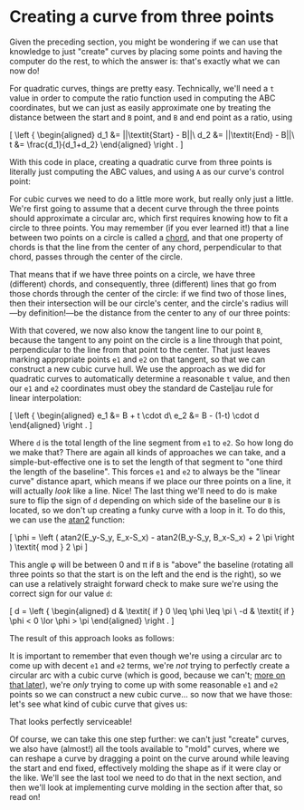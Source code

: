 # Creating a curve from three points

Given the preceding section, you might be wondering if we can use that knowledge to just "create" curves by placing some points and having the computer do the rest, to which the answer is: that's exactly what we can now do!

For quadratic curves, things are pretty easy. Technically, we'll need a `t` value in order to compute the ratio function used in computing the ABC coordinates, but we can just as easily approximate one by treating the distance between the start and `B` point, and `B` and end point as a ratio, using

\[
  \left \{ \begin{aligned}
    d_1 &= ||\textit{Start} - B||\\
    d_2 &= ||\textit{End} - B||\\
    t &= \frac{d_1}{d_1+d_2}
  \end{aligned} \right .
\]

With this code in place, creating a quadratic curve from three points is literally just computing the ABC values, and using `A` as our curve's control point:

<graphics-element title="Fitting a quadratic Bézier curve" src="./quadratic.js"></graphics-element>

For cubic curves we need to do a little more work, but really only just a little. We're first going to assume that a decent curve through the three points should approximate a circular arc, which first requires knowing how to fit a circle to three points. You may remember (if you ever learned it!) that a line between two points on a circle is called a [chord](https://en.wikipedia.org/wiki/Chord_%28geometry%29), and that one property of chords is that the line from the center of any chord, perpendicular to that chord, passes through the center of the circle.

That means that if we have three points on a circle, we have three (different) chords, and consequently, three (different) lines that go from those chords through the center of the circle: if we find two of those lines, then their intersection will be our circle's center, and the circle's radius will—by definition!—be the distance from the center to any of our three points:

<graphics-element title="Finding a circle through three points" src="./circle.js"></graphics-element>

With that covered, we now also know the tangent line to our point `B`, because the tangent to any point on the circle is a line through that point, perpendicular to the line from that point to the center. That just leaves marking appropriate points `e1` and `e2` on that tangent, so that we can construct a new cubic curve hull. We use the approach as we did for quadratic curves to automatically determine a reasonable `t` value, and then our `e1` and `e2` coordinates must obey the standard de Casteljau rule for linear interpolation:

\[
  \left \{ \begin{aligned}
    e_1 &= B + t \cdot d\\
    e_2 &= B - (1-t) \cdot d
  \end{aligned} \right .
\]

Where `d` is the total length of the line segment from `e1` to `e2`. So how long do we make that? There are again all kinds of approaches we can take, and a simple-but-effective one is to set the length of that segment to "one third the length of the baseline". This forces `e1` and `e2` to always be the "linear curve" distance apart, which means if we place our three points on a line, it will actually _look_ like a line. Nice! The last thing we'll need to do is make sure to flip the sign of `d` depending on which side of the baseline our `B` is located, so we don't up creating a funky curve with a loop in it. To do this, we can use the [atan2](https://en.wikipedia.org/wiki/Atan2) function:

\[
  \phi = \left ( atan2(E_y-S_y, E_x-S_x) - atan2(B_y-S_y, B_x-S_x) + 2 \pi \right ) \textit{ mod } 2 \pi
\]

This angle φ will be between 0 and π if `B` is "above" the baseline (rotating all three points so that the start is on the left and the end is the right), so we can use a relatively straight forward check to make sure we're using the correct sign for our value `d`:

\[
  d = \left \{ \begin{aligned}
     d & \textit{ if } 0 \leq \phi \leq \pi \\
    -d & \textit{ if } \phi < 0 \lor \phi > \pi
  \end{aligned} \right .
\]

The result of this approach looks as follows:

<graphics-element title="Finding the cubic e₁ and e₂ given three points " src="./circle.js" data-show-curve="true"></graphics-element>

It is important to remember that even though we're using a circular arc to come up with decent `e1` and `e2` terms, we're _not_ trying to perfectly create a circular arc with a cubic curve (which is good, because we can't; [more on that later](#arcapproximation)), we're _only_ trying to come up with some reasonable `e1` and `e2` points so we can construct a new cubic curve... so now that we have those: let's see what kind of cubic curve that gives us:

<graphics-element title="Fitting a cubic Bézier curve" src="./cubic.js"></graphics-element>

That looks perfectly serviceable!

Of course, we can take this one step further: we can't just "create" curves, we also have (almost!) all the tools available to "mold" curves, where we can reshape a curve by dragging a point on the curve around while leaving the start and end fixed, effectively molding the shape as if it were clay or the like. We'll see the last tool we need to do that in the next section, and then we'll look at implementing curve molding in the section after that, so read on!
